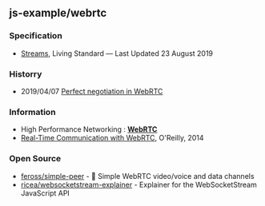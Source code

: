 ## js-example/webrtc


### Specification
- [Streams](https://streams.spec.whatwg.org), Living Standard — Last Updated 23 August 2019


### Historry
- 2019/04/07 [Perfect negotiation in WebRTC](https://blog.mozilla.org/webrtc/perfect-negotiation-in-webrtc/)


### Information
- High Performance Networking : [**WebRTC**](https://hpbn.co/webrtc/)
- [Real-Time Communication with WebRTC](http://subnets.ru/books/real-time-communication-with-webrtc-peer-to-peer-in-the-browser.pdf), O'Reilly, 2014


### Open Source
- [feross/simple-peer](https://github.com/feross/simple-peer) - 📡 Simple WebRTC video/voice and data channels
- [ricea/websocketstream-explainer](https://github.com/ricea/websocketstream-explainer) - Explainer for the WebSocketStream JavaScript API
